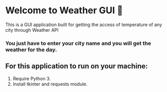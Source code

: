 # Welcome to Weather GUI :wave:
This is a GUI application built for getting the access of temperature of any city through Weather API

### You just have to enter your city name and you will get the weather for the day.

## For this application to run on your machine:
1. Require Python 3.
2. Install tkinter and requests module.
